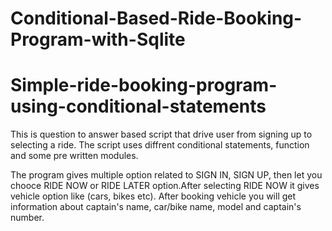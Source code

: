 # Conditional-Based-Ride-Booking-Program-with-Sqlite


# Simple-ride-booking-program-using-conditional-statements
This is question to answer based script that drive user from signing up to selecting a ride. The script uses diffrent conditional statements, function and some pre written modules.

The program gives multiple option related to SIGN IN, SIGN UP, then let you chooce RIDE NOW or RIDE LATER option.After selecting RIDE NOW it gives vehicle option like
(cars, bikes etc). After booking vehicle you will get information about captain's name, car/bike name, model and captain's number.
